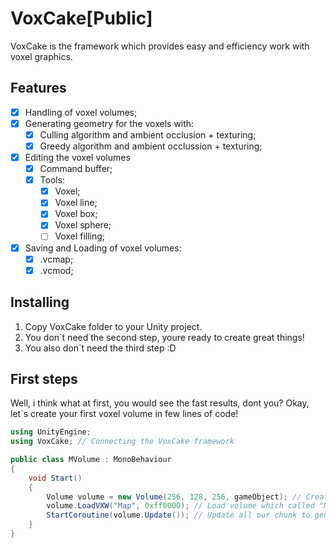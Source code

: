 # VoxCake[Public]
VoxCake is the framework which provides easy and efficiency work with voxel graphics.
## Features
- [X] Handling of voxel volumes;
- [X] Generating geometry for the voxels with:
    - [X] Culling algorithm and ambient occlusion + texturing;
    - [X] Greedy algorithm and ambient occlussion + texturing;
- [X] Editing the voxel volumes
    - [X] Command buffer;
    - [X] Tools:
        - [X] Voxel;
        - [X] Voxel line;
        - [X] Voxel box;
        - [X] Voxel sphere;
        - [ ] Voxel filling;
- [X] Saving and Loading of voxel volumes:
    - [X] .vcmap;
    - [X] .vcmod;
## Installing
1. Copy VoxCake folder to your Unity project.
2. You don`t need the second step, youre ready to create great things!
3. You also don`t need the third step :D

## First steps
Well, i think what at first, you would see the fast results, dont you?
Okay, let`s create your first voxel volume in few lines of code!
```csharp
using UnityEngine;
using VoxCake; // Connecting the VoxCake framework

public class MVolume : MonoBehaviour
{
    void Start()
    {
        Volume volume = new Volume(256, 128, 256, gameObject); // Create the volume with 256x128x256 size in the gameobject which have that script
        volume.LoadVXW("Map", 0xff0000); // Load volume which called "Map" and set the ground color in hex format
        StartCoroutine(volume.Update()); // Update all our chunk to generate map geometry
    }
}
```
